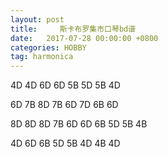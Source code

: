 ```yaml
---
layout: post
title:     斯卡布罗集市口琴bd谱
date:   2017-07-28 00:00:00 +0800
categories: HOBBY
tag: harmonica
---
```

4D 4D 6D 6D 5B 5D 5B 4D

6D 7B 8D 7B 6D 7D 6B 6D

8D 8D 8D 7B 6D 6D 6B 5D 5B 4B

4D 6D 6B 5D 5B 4D 4B 4D